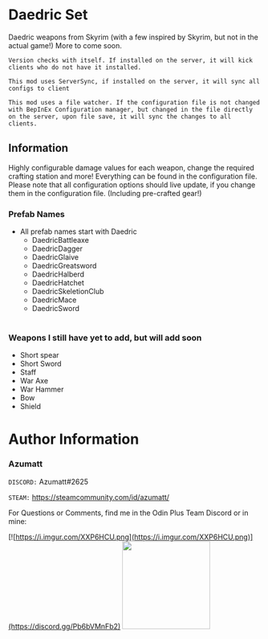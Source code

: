 # Daedric Set

Daedric weapons from Skyrim (with a few inspired by Skyrim, but not in the actual game!) More to come soon.

`Version checks with itself. If installed on the server, it will kick clients who do not have it installed.`

`This mod uses ServerSync, if installed on the server, it will sync all configs to client`

`This mod uses a file watcher. If the configuration file is not changed with BepInEx Configuration manager, but changed in the file directly on the server, upon file save, it will sync the changes to all clients.`


## Information

Highly configurable damage values for each weapon, change the required crafting station and more! Everything can be found in the configuration file. Please note that all configuration options should live update, if you change them in the configuration file. (Including pre-crafted gear!)

### Prefab Names

- All prefab names start with Daedric
    * DaedricBattleaxe
    * DaedricDagger
    * DaedricGlaive
    * DaedricGreatsword
    * DaedricHalberd
    * DaedricHatchet
    * DaedricSkeletionClub
    * DaedricMace
    * DaedricSword
      <br>
      <br>

### Weapons I still have yet to add, but will add soon

- Short spear
- Short Sword
- Staff
- War Axe
- War Hammer
- Bow
- Shield

# Author Information

### Azumatt

`DISCORD:` Azumatt#2625

`STEAM:` https://steamcommunity.com/id/azumatt/

For Questions or Comments, find me in the Odin Plus Team Discord or in mine:

[![https://i.imgur.com/XXP6HCU.png](https://i.imgur.com/XXP6HCU.png)](https://discord.gg/Pb6bVMnFb2)
<a href="https://discord.gg/pdHgy6Bsng"><img src="https://i.imgur.com/Xlcbmm9.png" href="https://discord.gg/pdHgy6Bsng" width="175" height="175"></a>